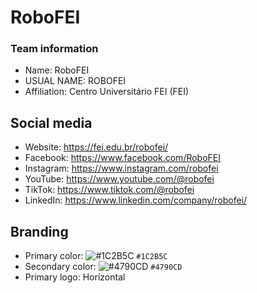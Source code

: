 # RoboFEI
### Team information
- Name: RoboFEI
- USUAL NAME: ROBOFEI
- Affiliation: Centro Universitário FEI (FEI)


## Social media
- Website: https://fei.edu.br/robofei/
- Facebook: https://www.facebook.com/RoboFEI
- Instagram: https://www.instagram.com/robofei
- YouTube: https://www.youtube.com/@robofei 
- TikTok: https://www.tiktok.com/@robofei
- LinkedIn: https://www.linkedin.com/company/robofei/

## Branding
- Primary color: ![#1C2B5C](https://placehold.co/15x15/1C2B5C/1C2B5C.png) `#1C2B5C`
- Secondary color: ![#4790CD](https://placehold.co/15x15/4790CD/4790CD.png) `#4790CD`
- Primary logo: Horizontal
